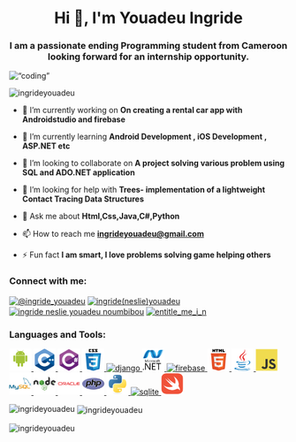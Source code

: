 <h1 align="center">Hi 👋, I'm Youadeu Ingride</h1>
<h3 align="center">I am a passionate ending Programming student from Cameroon looking forward for an internship opportunity.</h3>
<img align= “right” alt=“coding” width=“400” src=[“https://tenor.com/cWrw4c2Pf1C.gif](https://media.tenor.com/IF2JdxzmyN4AAAAi/coding-girl.gif)”>

<p align="left"> <img src="https://komarev.com/ghpvc/?username=ingrideyouadeu&label=Profile%20views&color=0e75b6&style=flat" alt="ingrideyouadeu" /> </p>

- 🔭 I’m currently working on **On creating a rental car app with Androidstudio and firebase**

- 🌱 I’m currently learning **Android Development , iOS Development , ASP.NET etc**

- 👯 I’m looking to collaborate on **A project solving various problem using SQL and ADO.NET application**

- 🤝 I’m looking for help with **Trees- implementation of a lightweight Contact Tracing Data Structures**

- 💬 Ask me about **Html,Css,Java,C#,Python**

- 📫 How to reach me **ingrideyouadeu@gmail.com**

- ⚡ Fun fact **I am smart, I love problems solving game helping others**

<h3 align="left">Connect with me:</h3>
<p align="left">
<a href="https://twitter.com/@ingride_youadeu" target="blank"><img align="center" src="https://raw.githubusercontent.com/rahuldkjain/github-profile-readme-generator/master/src/images/icons/Social/twitter.svg" alt="@ingride_youadeu" height="30" width="40" /></a>
<a href="https://linkedin.com/in/ingride(neslie)youadeu" target="blank"><img align="center" src="https://raw.githubusercontent.com/rahuldkjain/github-profile-readme-generator/master/src/images/icons/Social/linked-in-alt.svg" alt="ingride(neslie)youadeu" height="30" width="40" /></a>
<a href="https://fb.com/ingride neslie youadeu noumbibou" target="blank"><img align="center" src="https://raw.githubusercontent.com/rahuldkjain/github-profile-readme-generator/master/src/images/icons/Social/facebook.svg" alt="ingride neslie youadeu noumbibou" height="30" width="40" /></a>
<a href="https://instagram.com/entitle_me_i_n" target="blank"><img align="center" src="https://raw.githubusercontent.com/rahuldkjain/github-profile-readme-generator/master/src/images/icons/Social/instagram.svg" alt="entitle_me_i_n" height="30" width="40" /></a>
</p>

<h3 align="left">Languages and Tools:</h3>
<p align="left"> <a href="https://developer.android.com" target="_blank" rel="noreferrer"> <img src="https://raw.githubusercontent.com/devicons/devicon/master/icons/android/android-original-wordmark.svg" alt="android" width="40" height="40"/> </a> <a href="https://www.w3schools.com/cpp/" target="_blank" rel="noreferrer"> <img src="https://raw.githubusercontent.com/devicons/devicon/master/icons/cplusplus/cplusplus-original.svg" alt="cplusplus" width="40" height="40"/> </a> <a href="https://www.w3schools.com/cs/" target="_blank" rel="noreferrer"> <img src="https://raw.githubusercontent.com/devicons/devicon/master/icons/csharp/csharp-original.svg" alt="csharp" width="40" height="40"/> </a> <a href="https://www.w3schools.com/css/" target="_blank" rel="noreferrer"> <img src="https://raw.githubusercontent.com/devicons/devicon/master/icons/css3/css3-original-wordmark.svg" alt="css3" width="40" height="40"/> </a> <a href="https://www.djangoproject.com/" target="_blank" rel="noreferrer"> <img src="https://cdn.worldvectorlogo.com/logos/django.svg" alt="django" width="40" height="40"/> </a> <a href="https://dotnet.microsoft.com/" target="_blank" rel="noreferrer"> <img src="https://raw.githubusercontent.com/devicons/devicon/master/icons/dot-net/dot-net-original-wordmark.svg" alt="dotnet" width="40" height="40"/> </a> <a href="https://firebase.google.com/" target="_blank" rel="noreferrer"> <img src="https://www.vectorlogo.zone/logos/firebase/firebase-icon.svg" alt="firebase" width="40" height="40"/> </a> <a href="https://www.w3.org/html/" target="_blank" rel="noreferrer"> <img src="https://raw.githubusercontent.com/devicons/devicon/master/icons/html5/html5-original-wordmark.svg" alt="html5" width="40" height="40"/> </a> <a href="https://www.java.com" target="_blank" rel="noreferrer"> <img src="https://raw.githubusercontent.com/devicons/devicon/master/icons/java/java-original.svg" alt="java" width="40" height="40"/> </a> <a href="https://developer.mozilla.org/en-US/docs/Web/JavaScript" target="_blank" rel="noreferrer"> <img src="https://raw.githubusercontent.com/devicons/devicon/master/icons/javascript/javascript-original.svg" alt="javascript" width="40" height="40"/> </a> <a href="https://www.mysql.com/" target="_blank" rel="noreferrer"> <img src="https://raw.githubusercontent.com/devicons/devicon/master/icons/mysql/mysql-original-wordmark.svg" alt="mysql" width="40" height="40"/> </a> <a href="https://nodejs.org" target="_blank" rel="noreferrer"> <img src="https://raw.githubusercontent.com/devicons/devicon/master/icons/nodejs/nodejs-original-wordmark.svg" alt="nodejs" width="40" height="40"/> </a> <a href="https://www.oracle.com/" target="_blank" rel="noreferrer"> <img src="https://raw.githubusercontent.com/devicons/devicon/master/icons/oracle/oracle-original.svg" alt="oracle" width="40" height="40"/> </a> <a href="https://www.php.net" target="_blank" rel="noreferrer"> <img src="https://raw.githubusercontent.com/devicons/devicon/master/icons/php/php-original.svg" alt="php" width="40" height="40"/> </a> <a href="https://www.python.org" target="_blank" rel="noreferrer"> <img src="https://raw.githubusercontent.com/devicons/devicon/master/icons/python/python-original.svg" alt="python" width="40" height="40"/> </a> <a href="https://www.sqlite.org/" target="_blank" rel="noreferrer"> <img src="https://www.vectorlogo.zone/logos/sqlite/sqlite-icon.svg" alt="sqlite" width="40" height="40"/> </a> <a href="https://developer.apple.com/swift/" target="_blank" rel="noreferrer"> <img src="https://raw.githubusercontent.com/devicons/devicon/master/icons/swift/swift-original.svg" alt="swift" width="40" height="40"/> </a> </p>

<p><img align="left" src="https://github-readme-stats.vercel.app/api/top-langs?username=ingrideyouadeu&show_icons=true&locale=en&layout=compact" alt="ingrideyouadeu" /></p>

<p>&nbsp;<img align="center" src="https://github-readme-stats.vercel.app/api?username=ingrideyouadeu&show_icons=true&locale=en" alt="ingrideyouadeu" /></p>

<p><img align="center" src="https://github-readme-streak-stats.herokuapp.com/?user=ingrideyouadeu&" alt="ingrideyouadeu" /></p>
